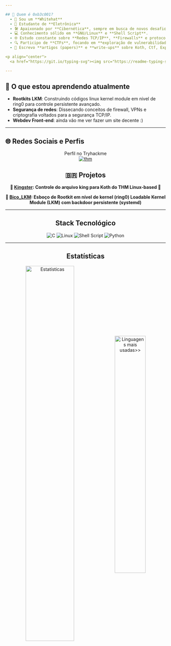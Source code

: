 ```yaml
---

## 💎 Quem é 0xb3c001? 
  - 🤠 Sou um **Whitehat** 
  - 🚀 Estudante de **Eletrônica**
  - 🛠️ Apaixonado por **Cibernética**, sempre em busca de novos desafios.
  - 💻 Conhecimento sólido em **GNU/Linux** e **Shell Script**.
  - 🌐 Estudo constante sobre **Redes TCP/IP**, **Firewalls** e protocolos de comunicação.
  - 🔍 Participo de **CTFs**, focando em **exploração de vulnerabilidades**, **engenharia reversa** e **análise de incidentes**.
  - 📝 Escrevo **artigos (papers)** e **write-ups** sobre Koth, Ctf, Exploits, todo o tipo de desafios técnicos, e sobre outros projetos eletronicos.

<p align="center">
  <a href="https://git.io/typing-svg"><img src="https://readme-typing-svg.demolab.com?font=Fira+Code&pause=1000&center=true&vCenter=true&random=false&width=435&lines=Analista+de+seguranca;Desenvolvedor;Suporte+tecnico;" alt="Letrinhas digitando" /></a></br></p>

---
```


## 📝 O que estou aprendendo atualmente

- **Rootkits LKM**: Construindo códigos linux kernel module em nivel de ring0 para controle persistente avançado.
- **Segurança de redes**: Dissecando conceitos de firewall, VPNs e criptografia  voltados para a segurança TCP/IP.
- **Webdev Front-end**: ainda vão me ver fazer um site decente :)
---
## 🌐 Redes Sociais e Perfis

<div align="center">
Perfil no Tryhackme <br>
<a href="https://tryhackme.com/p/b3c001"><img src="https://tryhackme-badges.s3.amazonaws.com/b3c001.png?udpate=1" alt="thm"></a>

  
## 🇧🇷 Projetos

**👑
[Kingster](https://github.com/b3c001/kingster): Controle do arquivo king para Koth do THM Linux-based 👑**


**🐞 [Bico_LKM](https://github.com/b3c001/bico_lkm): Esboço de Rootkit em nível de kernel (ring0) Loadable Kernel Module (LKM) com backdoor persistente (systemd)**

---

##  Stack Tecnológico

![C](https://img.shields.io/badge/c-%2300599C.svg?style=for-the-badge&logo=c&logoColor=white)
![Linux](https://img.shields.io/badge/Linux-%23FCC624.svg?style=for-the-badge&logo=linux&logoColor=black) 
![Shell Script](https://img.shields.io/badge/shell_script-%23121011.svg?style=for-the-badge&logo=gnu-bash&logoColor=white)
![Python](https://img.shields.io/badge/python-3670A0?style=for-the-badge&logo=python&logoColor=ffdd54)


---
## Estatísticas

<div align="center">
  <a href="#"><img align="center" width="55%" title="Estatísticas no GitHub" alt="Estatísticas" src="https://github-readme-stats.vercel.app/api?username=b3c001&show_icons=true&count_private=true&theme=transparent&title_color=999999&text_color=999999&border_color=0ac647&icon_color=0ac647#gh-dark-mode-only"/></a>
  <a href="#"><img align="center" width="43.7%" title="Linguagens mais usadas>>" alt="Linguagens mais usadas>>" src="https://github-readme-stats.vercel.app/api/top-langs/?username=b3c001&langs_count=10&layout=compact&hide=HTML,CSS,SCSS,&theme=transparent&title_color=999999&text_color=999999&border_color=0ac647#gh-dark-mode-only"/></a>
</div>
